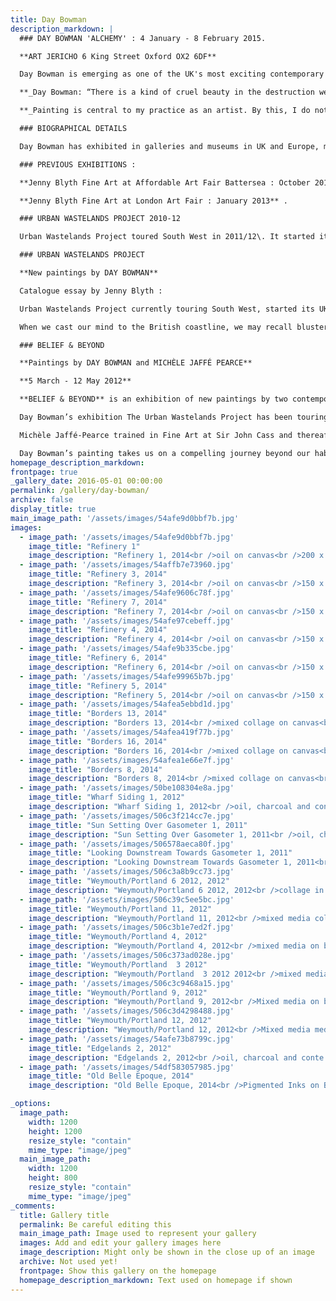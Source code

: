 ```yaml
---
title: Day Bowman
description_markdown: |
  ### DAY BOWMAN 'ALCHEMY' : 4 January - 8 February 2015.

  **ART JERICHO 6 King Street Oxford OX2 6DF**

  Day Bowman is emerging as one of the UK's most exciting contemporary painters. Drawing inspiration from post industrial landscape, Day has written her own alphabet and language of painting. You can clearly distinguish the origins for her gestural marks that refer back to a childhood spent exploring urban wastelands, a landscape that continues to excite and inspire her. Flat colour planes, ink spills and ribbons of colour interleave symbols that once were gasometers, containers and huge concrete piping. Perfected over years, Day creates abstract expressionist paintings that feel like jazz fusion. Her paintings are charged and fluid - dynamic in form and joyous in palette.

  **_Day Bowman: “There is a kind of cruel beauty in the destruction we create - for me,<a name="_GoBack"></a> the oil depot, stacked piping and overhead cables have superseded the rivers and hills of the traditional picturesque._**

  **_Painting is central to my practice as an artist. By this, I do not mean that it is to the exclusion of all other activities such as drawing, collage and printmaking that are integral to the work that I produce on canvas. As a painter, I work in series which allows me to focus and explore the subject in depth.”_**

  ### BIOGRAPHICAL DETAILS

  Day Bowman has exhibited in galleries and museums in UK and Europe, most recently in 2013 at the Bluecoat Gallery, Liverpool and Spacex in Exeter. She had a museum tour of South West England in 2011/12 and was commissioned to create a series of images blown up for hoardings to mark the Olympic sailing at Weymouth in 2012\. Day has paintings in public and private collections.

  ### PREVIOUS EXHIBITIONS :

  **Jenny Blyth Fine Art at Affordable Art Fair Battersea : October 2013\.**

  **Jenny Blyth Fine Art at London Art Fair : January 2013** .

  ### URBAN WASTELANDS PROJECT 2010-12

  Urban Wastelands Project toured South West in 2011/12\. It started its UK tour at the Black Swan Arts as part of the Frome Arts Festival in July 2011, then toured to Dorchester Arts Centre, Kelly Ross Fine Art at The Art Stable, Dorset and travelled on to Quay Arts, Isle of Wight in February 2012\. Currently showing at Atkinson Gallery, Somerset.

  ### URBAN WASTELANDS PROJECT

  **New paintings by DAY BOWMAN**

  Catalogue essay by Jenny Blyth :

  Urban Wastelands Project currently touring South West, started its UK tour at the Black Swan Arts as part of the Frome Arts Festival in July 2011, then toured to Dorchester Arts Centre, Kelly Ross Fine Art at The Art Stable, Dorset and travelled on to Quay Arts, Isle of Wight in February 2012\. Currently showing at Atkinson Gallery, Somerset. Catalogue essay by Jenny Blyth :

  When we cast our mind to the British coastline, we may recall blustery winds on high cliff tops and beautiful beaches, or by contrast that singularly British phenomenon of piers and fun fairs. Day Bowman’s view of the British coastline is another vision entirely. For her it is the last frontier of wilderness. Growing up in Minehead in the fifties, she far preferred the beach out of season, and the long stretches of empty sands. “I like that out of season emptiness, the windswept promenade, ripped hoardings, and closed-up shops and stalls.” There is evidence of settlements around Minehead that go back to the Bronze Age, but the port at Minehead was established in the late 1300’s and over five centuries grew to a thriving port, trading not only with Ireland and Wales for livestock, wool and coal, but sending ships as far a field as the West Indies and Virginia. As the ‘glory days’ of the Industrial Age declined, Minehead was developed by the Edwardians into a residential seaside town, popular for holidays and retirement. The architecture of discarded industry is however still evident in the landscape, and it is this industrial wasteland that fires Day Bowman’s new paintings. When pressed for the source of fascination for a landscape that is on the surface bleak, Bowman speaks in part of memory and loss. The childhood years that she spent exploring those wastelands had made a profound impression on her, but it was the departure from Minehead in primary years, a consequence of her parents separation, that triggered a longing and wistfulness for a landscape that to her remains exciting and dynamic - pyramids of coal too high to scramble over, reels of barbed wire, and hollow pipes large enough to walk through. But Bowman’s journey of discovery through painting goes far beyond the personal, and it is exciting to see how her narrative unravels. “When we think of the seaside we think of beautiful beaches, but much of our coastline is not like that. It is often a strange and unfamiliar wilderness. I find that the overlooked corners of our island offer an alternative view of architecture and how it has shaped the landscape”. “Water Zones” and “Urban Wastelands” evolved out of earlier more personal projects such as “The Compass” and “Sandmarking Series”, her focus shifting from seaside resorts and beaches to the ‘edgelands’ of a post-industrial era that border much of our coastline. Bowman has broadened her narrative to embrace not only personal but also collective memories associated with transmigration. Introducing a sense of movement and journeying into the fabric of her work, Bowman reflects on the architecture of industrial wasteland created from disused quays, rusting hulks and oil drums that mark the point of departure and arrival for an ongoing exchange of stowaways, sailors and immigrants across the ages. Presented in association with “Jonah and The Whale,”a short film beautifully composed by award-winning film maker Ian Knox, and music by Steve Harris, “Water Zones” marked a turning point for Bowman, in which she identified and developed an alphabet of language with which to paint. Her alphabet consists of the disused gasometers, discarded containers, the rusting detritus of metal from objects no longer relevant or useful. The language that she has created celebrated the physicality and form of those objects, a literally hard edged and flinty figuration where those objects became paramount. You can see clearly looking at her composition in Water Zones and Urban Wastelands that Bowman’s painting has grown out of collage, and indeed she remains faithful to that medium in smaller works. Having mastered the alphabet of the objects that informed Water Zones, she created Urban Wastelands using a language in which she has become fluent, and by freeing up her composition, she is able to create large beautiful contemporary paintings that fly. She describes the process as having “to forget what you have learned, to loosen up and to simply make these marks which have now become a part of me”. Her new body of abstracted paintings have therefore grown out of figuration, and are most successful on that hairline where figuration meets abstraction. Bowman retains her edge, but flat colour planes, ink spills and ribbons of colour interleave the shapes that reference symbols and marks which once were gasometers, containers and hollow piping. Through abstraction, and in spite of the gravitas of the narrative, there is a sense of delight in her gestural marking whereby the compositions become more about space, form, light and texture and the sheer enjoyment of painting. You can clearly perceive her influences and favoured masters, the colour and space of Irwin and De Kooning, the movement and dynamic of Bacon. Her palette is unfettered by the base subject matter where peach pinks and oranges sit unashamedly alongside gun metal grey. The Urban Wastelands Project presents paintings by Day Bowman in association with a remake of Ian Knox’s “Jonah and The Whale”, and music from Trans Global Underground “Unite – A gathering of Strangers”. The music of Trans Global Underground is a haunting fusion of cultural influences from Arabic “Call to Prayer” to Celtic Folk. Infused with sadness and the longing for homes left far behind, the songs are set to the rhythmic beating of electronic instruments which echo the imagery of Knox’s film and the texture and surface of concrete and metal inherent in Bowman’s paintings. Embracing geo political issues of mass transmigration, The Urban Wastelands Project is a compelling journey through the tough forgotten corners of our marine wastelands that is both brittle and beautiful.

  ### BELIEF & BEYOND

  **Paintings by DAY BOWMAN and MICHÈLE JAFFÉ PEARCE**

  **5 March - 12 May 2012**

  **BELIEF & BEYOND** is an exhibition of new paintings by two contemporary London artists which will be held in the first floor exhibition space of Barclays flagship Piccadilly Branch in the heart of London’s West End. The exhibition curated by Jenny Blyth has been arranged with the support of Barclays Premier Banking.

  Day Bowman’s exhibition The Urban Wastelands Project has been touring the South West of UK since July 2011\. Michèle Jaffé Pearce is involved with The Three Faiths Forum and exhibited at the Interfaith Arts Festival organised by TFF at the Candid Arts Trust, Islington in January 2010\. Jenny Blyth, curator and fine art consultant, is based in Oxford.

  Michèle Jaffé-Pearce trained in Fine Art at Sir John Cass and thereafter studied sculpture at Chelsea School of Art. Her painting is founded in a contemporary expression of faith through an exploration of Jewish mysticism, Chassidic stories, biblical poetry and the Hebrew alphabet. Michèle uses symbolism and abstraction to create spiritual pathways on a journey of belief. Strong colour and form asserts a vibrant sense of optimism and a spirit of renewal.

  Day Bowman’s painting takes us on a compelling journey beyond our habitual comfort zones to the wild and deserted industrial wastelands that fringe our urban abode and infrastructure and our designated coastal countryside. Her paintings, which are both brittle and beautiful, celebrate these tough and forgotten ‘Edgelands’, exploring the twilight zone between figuration and abstraction. Day Bowman studied painting at Chelsea School of Art and London University.
homepage_description_markdown: 
frontpage: true
_gallery_date: 2016-05-01 00:00:00
permalink: /gallery/day-bowman/
archive: false
display_title: true
main_image_path: '/assets/images/54afe9d0bbf7b.jpg'
images:
  - image_path: '/assets/images/54afe9d0bbf7b.jpg'
    image_title: "Refinery 1"
    image_description: "Refinery 1, 2014<br />oil on canvas<br />200 x 270 cm<br />&amp;pound;16,000"
  - image_path: '/assets/images/54affb7e73960.jpg'
    image_title: "Refinery 3, 2014"
    image_description: "Refinery 3, 2014<br />oil on canvas<br />150 x 170 cm<br />&amp;pound;7000"
  - image_path: '/assets/images/54afe9606c78f.jpg'
    image_title: "Refinery 7, 2014"
    image_description: "Refinery 7, 2014<br />oil on canvas<br />150 x 170 cm<br />&amp;pound;7,000"
  - image_path: '/assets/images/54afe97cebeff.jpg'
    image_title: "Refinery 4, 2014"
    image_description: "Refinery 4, 2014<br />oil on canvas<br />150 x 170 cm<br />&amp;pound;7,000"
  - image_path: '/assets/images/54afe9b335cbe.jpg'
    image_title: "Refinery 6, 2014"
    image_description: "Refinery 6, 2014<br />oil on canvas<br />150 x 170 cm<br />&amp;pound;7,000"
  - image_path: '/assets/images/54afe99965b7b.jpg'
    image_title: "Refinery 5, 2014"
    image_description: "Refinery 5, 2014<br />oil on canvas<br />150 x 170 cm<br />&amp;Acirc;&amp;pound;7,000"
  - image_path: '/assets/images/54afea5ebbd1d.jpg'
    image_title: "Borders 13, 2014"
    image_description: "Borders 13, 2014<br />mixed collage on canvas<br />26 x 30 cm<br />&amp;pound;675"
  - image_path: '/assets/images/54afea419f77b.jpg'
    image_title: "Borders 16, 2014"
    image_description: "Borders 16, 2014<br />mixed collage on canvas<br />26 x 30 cm<br />&amp;pound;675"
  - image_path: '/assets/images/54afea1e66e7f.jpg'
    image_title: "Borders 8, 2014"
    image_description: "Borders 8, 2014<br />mixed collage on canvas<br />26 x 30 cm<br />&amp;pound;675"
  - image_path: '/assets/images/50be108304e8a.jpg'
    image_title: "Wharf Siding 1, 2012"
    image_description: "Wharf Siding 1, 2012<br />oil, charcoal and conte on canvas<br />173 x 200 cm"
  - image_path: '/assets/images/506c3f214cc7e.jpg'
    image_title: "Sun Setting Over Gasometer 1, 2011"
    image_description: "Sun Setting Over Gasometer 1, 2011<br />oil, charcoal and conte on canvas<br />173 x 200 cm<br />&amp;pound;10,000"
  - image_path: '/assets/images/506578aeca80f.jpg'
    image_title: "Looking Downstream Towards Gasometer 1, 2011"
    image_description: "Looking Downstream Towards Gasometer 1, 2011<br />oil, charcoal and conte on canvas<br />173 x 200 cm<br />&amp;pound;10,000"
  - image_path: '/assets/images/506c3a8b9cc73.jpg'
    image_title: "Weymouth/Portland 6 2012, 2012"
    image_description: "Weymouth/Portland 6 2012, 2012<br />collage in mixed media on canvas<br />26 x 38 cm<br />&amp;pound;650"
  - image_path: '/assets/images/506c39c5ee5bc.jpg'
    image_title: "Weymouth/Portland 11, 2012"
    image_description: "Weymouth/Portland 11, 2012<br />mixed media collage on canvas<br />26 x 38 cm<br />&amp;pound;650"
  - image_path: '/assets/images/506c3b1e7ed2f.jpg'
    image_title: "Weymouth/Portland 4, 2012"
    image_description: "Weymouth/Portland 4, 2012<br />mixed media on board<br />26 x 38 cm<br />&amp;pound;650"
  - image_path: '/assets/images/506c373ad028e.jpg'
    image_title: "Weymouth/Portland  3 2012"
    image_description: "Weymouth/Portland  3 2012 2012<br />mixed media, collage on canvas<br />26 x 38 cm<br />&amp;pound;12,000 for set of 16"
  - image_path: '/assets/images/506c3c9468a15.jpg'
    image_title: "Weymouth/Portland 9, 2012"
    image_description: "Weymouth/Portland 9, 2012<br />Mixed media on board<br />26 x 38 cm<br />&amp;pound;650"
  - image_path: '/assets/images/506c3d4298488.jpg'
    image_title: "Weymouth/Portland 12, 2012"
    image_description: "Weymouth/Portland 12, 2012<br />Mixed media media on board<br />26 x 38 cm<br />&amp;pound;650"
  - image_path: '/assets/images/54afe73b8799c.jpg'
    image_title: "Edgelands 2, 2012"
    image_description: "Edgelands 2, 2012<br />oil, charcoal and conte on canvas<br />173 x 400 cm"
  - image_path: '/assets/images/54df583057985.jpg'
    image_title: "Old Belle Epoque, 2014"
    image_description: "Old Belle Epoque, 2014<br />Pigmented Inks on Baryta Paper<br />8 x 12&amp;quot;<br />&amp;Acirc;&amp;pound;275"

_options:
  image_path:
    width: 1200
    height: 1200
    resize_style: "contain"
    mime_type: "image/jpeg"
  main_image_path:
    width: 1200
    height: 800
    resize_style: "contain"
    mime_type: "image/jpeg"
_comments:
  title: Gallery title
  permalink: Be careful editing this
  main_image_path: Image used to represent your gallery
  images: Add and edit your gallery images here
  image_description: Might only be shown in the close up of an image
  archive: Not used yet!
  frontpage: Show this gallery on the homepage
  homepage_description_markdown: Text used on homepage if shown
---
```

